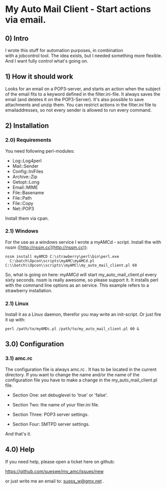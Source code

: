 
# My Auto Mail Client - Start actions via email.

## 0) Intro ##

I wrote this stuff for automation purposes, in combination  
with a jobcontrol tool. The idea exists, but I needed something more flexible. And I want fully control what's going on.

## 1) How it should work ##

Looks for an email on a POP3-server, and starts an action when the
subject of the email fits to a keyword defined in the filter.ini-file.
It always saves the email (and deletes it on the POP3-Server).
It's also possible to save attachments and unzip them.
You can restrict actions in the filter.ini file to emailaddresses,
so not every sender is allowed to run every command.


## 2) Installation ##

### 2.0) Requirements

You need following perl-modules:

  * Log::Log4perl
  * Mail::Sender
  * Config::IniFiles
  * Archive::Zip
  * Getopt::Long
  * Email::MIME
  * File::Basename
  * File::Path
  * File::Copy
  * Net::POP3

Install them via cpan.


### 2.1) Windows ###

For the use as a windows service I wrote a myAMCd - script.
Install the with nssm ([http://nssm.cc](http://nssm.cc)):

    nssm install myAMCD C:\strawberry\perl\bin\perl.exe
      C:\batch\Opcon\scripts\myAMC\myAMCd.pl C:\\batch\\Opcon\\scripts\\myAMC\\my_auto_mail_client.pl 60

So, what is going on here: myAMCd will start my_auto_mail_client.pl every sixty seconds.
nssm is really awesome, so please support it.
It installs perl with the command line options as an service.
This example refers to a strawberry installation.

### 2.1) Linux ###

Install it as a Linux daemon, therefor you may write an init-script. Or just fire it up with:

    perl /path/to/myAMDc.pl /path/to/my_auto_mail_client.pl 60 &

## 3.0) Configuration ##

### 3.1) amc.rc ###

The configuration file is always amc.rc . It has to be
located in the current directory.
If you want to change the name and/or the name of the
configuration file you have to make a change in
the my_auto_mail_client.pl file.


* Section One: set debuglevel to 'true' or 'false'.

* Section Two: the name of your filer.ini file.

* Section Three: POP3 server settings.

* Section Four: SMTPD server settings.

And that's it.

## 4.0) Help ##

If you need help, please open a ticket here on github:

https://github.com/sueswe/my_amc/issues/new

or just write me an email to: suess_w@gmx.net .
